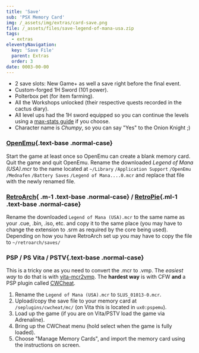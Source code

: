 ```yaml
---
title: 'Save'
sub: 'PSX Memory Card'
img: /_assets/img/extras/card-save.png
file: /_assets/files/save-legend-of-mana-usa.zip
tags:
  - extras
eleventyNavigation:
  key: 'Save File'
  parent: Extras
  order: 3
date: 0003-00-00
---
```

* 2 save slots: New Game+ as well a save right before the final event.
* Custom-forged 1H Sword (101 power).
* Polterbox pet (for item farming).
* All the Workshops unlocked (their respective quests recorded in the cactus diary).
* All level ups had the 1H sword equipped so you can continue the levels using a [max-stats guide](/walkthrough/get-started/#start-stats) if you choose.
* Character name is _Chumpy_, so you can say "Yes" to the Onion Knight ;)

### [OpenEmu](http://openemu.org/){.text-base .normal-case}

Start the game at least once so OpenEmu can create a blank memory card. Quit the game and quit OpenEmu. Rename the downloaded *Legend of Mana (USA).mcr* to the name located at `~/Library` `/Application Support` `/OpenEmu` `/Mednafen` `/Battery Saves` `/Legend of Mana....0.mcr` and replace that file with the newly renamed file.

### [RetroArch](http://retroarch.com/){ .m-1 .text-base .normal-case} / [RetroPie](https://retropie.org.uk/){.ml-1 .text-base .normal-case}

Rename the downloaded `Legend of Mana (USA).mcr` to the same name as your .cue, .bin, .iso, etc. and copy it to the same place (you may have to change the extension to .srm as required by the core being used). Depending on how you have RetroArch set up you may have to copy the file to `~/retroarch/saves/`

### __PSP / PS Vita / PSTV__{.text-base .normal-case}

This is a tricky one as you need to convert the .mcr to .vmp. The *easiest way* to do that is with [vita-mcr2vmp](https://github.com/dots-tb/vita-mcr2vmp).
The __hardest way__ is with CFW __and__ a PSP plugin called [CWCheat](http://google.com/search?q=psp+cwcheat).

1. Rename the `Legend of Mana (USA).mcr` to `SLUS_01013-0.mcr`.
2. Upload/copy the save file to your memory card at `/seplugins/cwcheat/mc/` (on Vita this is located in `ux0:pspemu`).
3. Load up the game (if you are on Vita/PSTV load the game via Adrenaline).
4. Bring up the CWCheat menu (hold select when the game is fully loaded).
5. Choose "Manage Memory Cards", and import the memory card using the instructions on screen.
